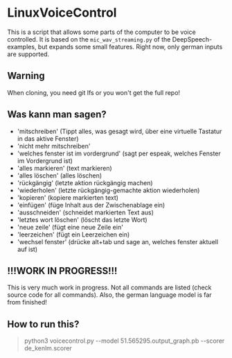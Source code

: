 # LinuxVoiceControl

This is a script that allows some parts of the computer to be voice controlled. It is based on the `mic_wav_streaming.py`
of the DeepSpeech-examples, but expands some small features. Right now, only german inputs are supported.

## Warning

When cloning, you need git lfs or you won't get the full repo!

## Was kann man sagen?

- 'mitschreiben' (Tippt alles, was gesagt wird, über eine virtuelle Tastatur in das aktive Fenster)
- 'nicht mehr mitschreiben'
- 'welches fenster ist im vordergrund' (sagt per espeak, welches Fenster im Vordergrund ist)
- 'alles markieren' (text markieren)
- 'alles löschen' (alles löschen)
- 'rückgängig' (letzte aktion rückgängig machen)
- 'wiederholen' (letzte rückgängig-gemachte aktion wiederholen)
- 'kopieren' (kopiere markierten text)
- 'einfügen' (füge Inhalt aus der Zwischenablage ein)
- 'ausschneiden' (schneidet markierten Text aus)
- 'letztes wort löschen' (löscht das letzte Wort)
- 'neue zeile' (fügt eine neue Zeile ein'
- 'leerzeichen' (fügt ein Leerzeichen ein)
- 'wechsel fenster' (drücke alt+tab und sage an, welches fenster aktuell auf ist)

## !!!WORK IN PROGRESS!!!

This is very much work in progress. Not all commands are listed (check source code for all commands). Also, the german language model
is far from finished!

## How to run this?

> python3 voicecontrol.py --model 51.565295.output_graph.pb --scorer de_kenlm.scorer
